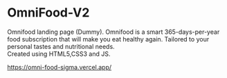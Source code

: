 # OmniFood-V2

Omnifood landing page (Dummy).
Omnifood is a smart 365-days-per-year food subscription that will make you eat healthy again. Tailored to your personal tastes and nutritional needs.
</br>
Created using HTML5,CSS3 and JS.

https://omni-food-sigma.vercel.app/

